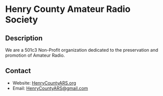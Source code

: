 # Henry County Amateur Radio Society

## Description
We are a 501c3 Non-Profit organization dedicated to the preservation and promotion of Amateur Radio. 

## Contact
* Website: [HenryCountyARS.org](https://henrycountyars.org)
* Email: [HenryCountyARS@gmail.com](mailto://henrycountyars@gmail.com)

